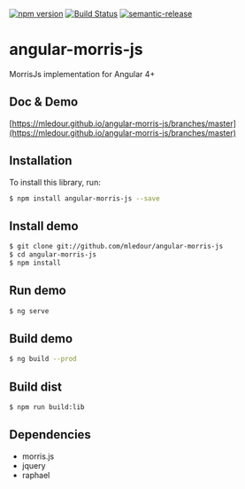 [![npm version](https://badge.fury.io/js/angular-morris-js.svg)](https://badge.fury.io/js/angular-morris-js)
[![Build Status](https://travis-ci.org/mledour/angular-morris-js.svg?branch=master)](https://travis-ci.org/mledour/angular-morris-js)
[![semantic-release](https://img.shields.io/badge/%20%20%F0%9F%93%A6%F0%9F%9A%80-semantic--release-e10079.svg)](https://github.com/semantic-release/semantic-release)

# angular-morris-js

MorrisJs implementation for Angular 4+

## Doc & Demo
[https://mledour.github.io/angular-morris-js/branches/master](https://mledour.github.io/angular-morris-js/branches/master)


## Installation

To install this library, run:

```bash
$ npm install angular-morris-js --save
```


## Install demo
```bash
$ git clone git://github.com/mledour/angular-morris-js
$ cd angular-morris-js
$ npm install
```


## Run demo
```bash
$ ng serve
```

## Build demo
```bash
$ ng build --prod
```

## Build dist
```bash
$ npm run build:lib
```

## Dependencies

* morris.js
* jquery
* raphael
